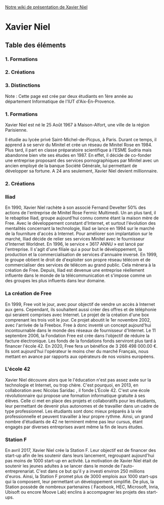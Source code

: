 [Notre wiki de présentation de Xavier Niel](http://xavier-niel.wikidot.com/home:home)

Xavier Niel
===========

## Table des éléments
### 1. Formations
### 2. Créations
### 3. Distinctions

Note : Cette page est crée par deux étudiants en 1ère année au département Informatique de l'IUT d'Aix-En-Provence.

### 1. Formations

Xavier Niel est né le 25 Août 1967 à Maison-Alfort, une ville de la région Parisienne.

Il étudie au lycée privé Saint-Michel-de-Picpus, à Paris. Durant ce temps, il apprend à se servir du Minitel et crée un réseau de Minitel Rose en 1984. Plus tard, il part en classe préparatoire scientifique à l'ESME Sudria mais abandonne bien vite ses études en 1987. En effet, il décide de co-fonder une entreprise proposant des services pornographiques par Minitel avec un ancien employé de la banque Société Générale, lui permettant de développer sa fortune. A 24 ans seulement, Xavier Niel devient millionnaire.

### 2. Créations

### Iliad

En 1990, Xavier Niel rachète à son associé Fernand Develter 50% des actions de l'entreprise de Minitel Rose Fermic Multimedi. Un an plus tard, il le rebaptise Iliad, groupe aujourd'hui connu comme étant la maison mère de Free. Avec le développement constant d'Internet, et surtout l'évolution des mentalités concernant la technologie, Iliad se lance en 1994 sur le marché de la fourniture d'accès à Internet.
Pour améliorer son implantation sur le marché, Iliad décide de relier ses services Minitel avec le fournisseur d'Internet Worldnet. En 1996, le service « 3617 ANNU » est lancé par l'entreprise. Il s'agit d'une filiale qui a pour but le développement, la production et la commercialisation de services d'annuaire inversé.
En 1999, le groupe obtient le droit de d'exploiter son propre réseau télécom et de commercialiser des services de télécom au grand public. Cela mènera à la création de Free.
Depuis, Iliad est devenue une entreprise réellement influente dans le monde de la télécommunication et s'impose comme un des groupes les plus influents dans leur domaine.

### La création de Free

En 1999, Free voit le jour, avec pour objectif de vendre un accès à Internet aux gens. Cependant, ils souhaitent aussi créer des offres et de téléphonie qui seraient comprises avec Internet. Le projet de la création d'une box comprenant les trois voit le jour.
Ce projet aboutit le 1er novembre 2002, avec l'arrivée de la Freebox. Free à donc inventé un concept aujourd'hui incontournable dans le monde des réseaux de fournisseur d'Internet. Le 11 septembre 2006, la Fondation Free est crée dans l'objectif de réduire la facture électronique. Les fonds de la fondations fonds serviront plus tard à financer l'école 42.
En 2020, Free fera un bénéfice de 3 266 498 000.00 €. Ils sont aujourd'hui l'opérateur le moins cher du marché Français, nous mettant en avance par rapports aux opérateurs de nos voisins européens.

### L'école 42

Xavier Niel découvre alors que le l'éducation n'est pas assez axée sur la technologie et Internet, ou trop chère. C'est pourquoi, en 2013, en collaboration avec Nicolas Saridac , il fonde L'École 42. C'est une école révolutionnaire qui propose une formation informatique gratuite à ses élèves.
Celle ci met en place des projets et collaboratifs pour les étudiants, leur permettant de devenir plus autonomes et de travailler dans un cadre de type professionnel. Les étudiants sont donc mieux préparés à la vie professionnelle et peuvent travailler à leur propre rythme.
Ainsi, un grand nombre d'étudiants de 42 ne terminent même pas leur cursus, étant engagés par diverses entreprises avant même la fin de leurs études.

### Station F

En avril 2017, Xavier Niel crée la Station F. Leur objectif est de financer des start-up afin de les soutenir dans leurs lancement, regroupant aujourd'hui pas moins de 1000 start-up en activité.
La motivation de Xavier Niel était de soutenir les jeunes adultes à se lancer dans le monde de l'auto-entreprenariat. C'est dans ce but qu'il y a investi environ 250 millions d'euros. Ainsi, la Station F promet plus de 3000 emplois aux 1000 start-ups qui la composent, leur permettant un développement simplifié.
De plus, la Station possède de nombreux partenaires ( Facebook, HEC, Microsoft, Inria, Ubisoft ou encore Moove Lab) enclins à accompagner les projets des start-ups.
